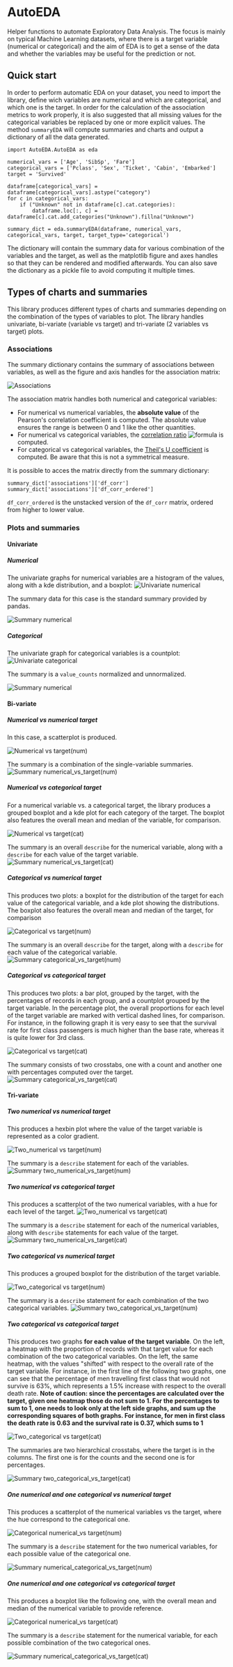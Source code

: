 # AutoEDA

Helper functions to automate Exploratory Data Analysis. The focus is mainly on typical Machine Learning datasets, where there is a target variable (numerical or categorical) and the aim of EDA is to get a sense of the data and whether the variables may be useful for the prediction or not. 

## Quick start

In order to perform automatic EDA on your dataset, you need to import the library, define wich variables are numerical and which are categorical, and which one is the target. In order for the calculation of the association metrics to work properly, it is also suggested that all missing values for the categorical variables be replaced by one or more explicit values. The method `summaryEDA`  will compute summaries and charts and output a dictionary of all the data generated. 
```
import AutoEDA.AutoEDA as eda

numerical_vars = ['Age', 'SibSp', 'Fare']
categorical_vars = ['Pclass', 'Sex', 'Ticket', 'Cabin', 'Embarked']
target = 'Survived'

dataframe[categorical_vars] = dataframe[categorical_vars].astype("category")
for c in categorical_vars:
    if ("Unknown" not in dataframe[c].cat.categories):
        dataframe.loc[:, c] = dataframe[c].cat.add_categories("Unknown").fillna("Unknown")
        
summary_dict = eda.summaryEDA(dataframe, numerical_vars, categorical_vars, target, target_type='categorical')
```

The dictionary will contain the summary data for various combination of the variables and the target, as well as the matplotlib figure and axes handles so that they can be rendered and modified afterwards. You can also save the dictionary as a pickle file to avoid computing it multiple times.


## Types of charts and summaries

This library produces different types of charts and summaries depending on the combination of the types of variables to plot. The library handles univariate, bi-variate (variable vs target) and tri-variate (2 variables vs target) plots.

### Associations

The summary dictionary contains the summary of associations between variables, as well as the figure and axis handles for the association matrix:

![Associations](https://raw.githubusercontent.com/edoardovivo/AutoEDA/blob/develop/img/associations.png)

The association matrix handles both numerical and categorical variables:

* For numerical vs numerical variables, the **absolute value** of the Pearson's correlation coefficient is computed. The absolute value ensures the range is between 0 and 1 like the other quantities.
* For numerical vs categorical variables, the [correlation ratio](https://en.wikipedia.org/wiki/Correlation_ratio) ![formula](https://render.githubusercontent.com/render/math?math=\eta) is computed.
* For categorical vs categorical variables, the [Theil's U coefficient](https://en.wikipedia.org/wiki/Uncertainty_coefficient) is computed. Be aware that this is not a symmetrical measure.

It is possible to acces the matrix directly from the summary dictionary:

```
summary_dict['associations']['df_corr']
summary_dict['associations']['df_corr_ordered']
```

`df_corr_ordered` is the unstacked version of the `df_corr` matrix, ordered from higher to lower value. 


### Plots and summaries

#### Univariate

##### Numerical

The univariate graphs for numerical variables are a histogram of the values, along with a kde distribution, and a boxplot: 
![Univariate numerical](https://github.com/edoardovivo/AutoEDA/blob/develop/img/univariate_numerical.png)

The summary data for this case is the standard summary provided by pandas.

![Summary numerical](https://github.com/edoardovivo/AutoEDA/blob/develop/img/summary_numerical.png)


##### Categorical

The univariate graph for categorical variables is a countplot: 
![Univariate categorical](https://github.com/edoardovivo/AutoEDA/blob/develop/img/univariate_categorical.png)

The summary is a `value_counts` normalized and unnormalized.

![Summary numerical](https://github.com/edoardovivo/AutoEDA/blob/develop/img/summary_categorical.png)

#### Bi-variate

##### Numerical vs numerical target

In this case, a scatterplot is produced.

![Numerical vs target(num)](https://github.com/edoardovivo/AutoEDA/blob/develop/img/numerical_vs_target(num).png)


The summary is a combination of the single-variable summaries.
![Summary numerical_vs_target(num)](https://github.com/edoardovivo/AutoEDA/blob/develop/img/summary_numerical_vs_target(num).png)


##### Numerical vs categorical target
For a numerical variable vs. a categorical target, the library produces a grouped boxplot and a kde plot for each category of the target. The boxplot also features the overall mean and median of the variable, for comparison.

![Numerical vs target(cat)](https://github.com/edoardovivo/AutoEDA/blob/develop/img/numerical_vs_target(cat).png)


The summary is an overall `describe` for the numerical variable, along with a `describe` for each value of the target variable.
![Summary numerical_vs_target(cat)](https://github.com/edoardovivo/AutoEDA/blob/develop/img/summary_numerical_vs_target(cat).png)


##### Categorical vs numerical target

This produces two plots: a boxplot for the distribution of the target for each value of the categorical variable, and a kde plot showing the distributions. The boxplot also features the overall mean and median of the target, for comparison

![Categorical vs target(num)](https://github.com/edoardovivo/AutoEDA/blob/develop/img/categorical_vs_target(num).png)


The summary is an overall `describe` for the target, along with a `describe` for each value of the categorical variable.
![Summary categorical_vs_target(num)](https://github.com/edoardovivo/AutoEDA/blob/develop/img/summary_categorical_vs_target(num).png)

##### Categorical vs categorical target

This produces two plots: a bar plot, grouped by the target, with the percentages of records in each group, and a countplot grouped by the target variable. In the percentage plot, the overall proportions for each level of the target variable are marked with vertical dashed lines, for comparison. For instance, in the following graph it is very easy to see that the survival rate for first class passengers is much higher than the base rate, whereas it is quite lower for 3rd class.

![Categorical vs target(cat)](https://github.com/edoardovivo/AutoEDA/blob/develop/img/categorical_vs_target(cat).png)

The summary consists of two crosstabs, one with a count and another one with percentages computed over the target.
![Summary categorical_vs_target(cat)](https://github.com/edoardovivo/AutoEDA/blob/develop/img/summary_categorical_vs_target(cat).png)

#### Tri-variate

##### Two numerical vs numerical target

This produces a hexbin plot where the value of the target variable is represented as a color gradient.

![Two_numerical vs target(num)](https://github.com/edoardovivo/AutoEDA/blob/develop/img/two_numerical_vs_target(num).png)

The summary is a `describe` statement for each of the variables.
![Summary two_numerical_vs_target(num)](https://github.com/edoardovivo/AutoEDA/blob/develop/img/summary_two_numerical_vs_target(num).png)

##### Two numerical vs categorical target

This produces a scatterplot of the two numerical variables, with a hue for each level of the target.
![Two_numerical vs target(cat)](https://github.com/edoardovivo/AutoEDA/blob/develop/img/two_numerical_vs_target(cat).png)

The summary is a `describe` statement for each of the numerical variables, along with `describe` statements for each value of the target. 
![Summary two_numerical_vs_target(cat)](https://github.com/edoardovivo/AutoEDA/blob/develop/img/summary_two_numerical_vs_target(cat).png)

##### Two categorical vs numerical target

This produces a grouped boxplot for the distribution of the target variable.

![Two_categorical vs target(num)](https://github.com/edoardovivo/AutoEDA/blob/develop/img/two_categorical_vs_target(num).png)

The summary is a `describe` statement for each combination of the two categorical variables.
![Summary two_categorical_vs_target(num)](https://github.com/edoardovivo/AutoEDA/blob/develop/img/summary_two_categorical_vs_target(num).png)

##### Two categorical vs categorical target

This produces two graphs **for each value of the target variable**. On the left, a heatmap with the proportion of records with that target value for each combination of the two categorical variables. On the left, the same heatmap, with the values "shifted" with respect to the overall rate of the target variable. 
For instance, in the first line of the following two graphs, one can see that the percentage of men travelling first class that would not survive is 63%, which represents a 1.5% increase with respect to the overall death rate. **Note of caution: since the percentages are calculated over the target, given one heatmap those do not sum to 1. For the percentages to sum to 1, one needs to look only at the left side graphs, and sum up the corresponding squares of both graphs. For instance, for men in first class the death rate is 0.63 and the survival rate is 0.37, which sums to 1**

![Two_categorical vs target(cat)](https://github.com/edoardovivo/AutoEDA/blob/develop/img/two_categorical_vs_target(cat).png)


The summaries are two hierarchical crosstabs, where the target is in the columns. The first one is for the counts and the second one is for percentages.

![Summary two_categorical_vs_target(cat)](https://github.com/edoardovivo/AutoEDA/blob/develop/img/summary_two_categorical_vs_target(cat).png)

##### One numerical and one categorical vs numerical target

This produces a scatterplot of the numerical variables vs the target, where the hue correspond to the categorical one.

![Categorical numerical_vs target(num)](https://github.com/edoardovivo/AutoEDA/blob/develop/img/categorical_numerical_vs_target(num).png)

The summary is a `describe` statement for the two numerical variables, for each possible value of the categorical one.

![Summary numerical_categorical_vs_target(num)](https://github.com/edoardovivo/AutoEDA/blob/develop/img/summary_numerical_categorical_vs_target(num).png)

##### One numerical and one categorical vs categorical target

This produces a boxplot like the following one, with the overall mean and median of the numerical variable to provide reference.

![Categorical numerical_vs target(cat)](https://github.com/edoardovivo/AutoEDA/blob/develop/img/categorical_numerical_vs_target(cat).png)

The summary is a `describe` statement for the numerical variable, for each possible combination of the two categorical ones.

![Summary numerical_categorical_vs_target(cat)](https://github.com/edoardovivo/AutoEDA/blob/develop/img/summary_numerical_categorical_vs_target(cat).png)

















